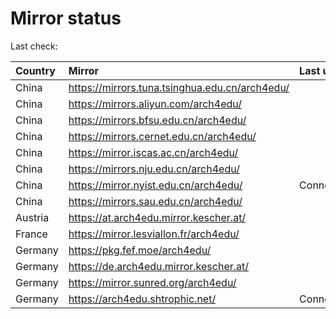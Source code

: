 <script src="./time.js"></script>
# Mirror status
Last check: <script type="text/javascript">localize(1753848458.2892087);</script>

|Country|Mirror|Last update|
|:------|:-----|:----------|
|China|https://mirrors.tuna.tsinghua.edu.cn/arch4edu/|<script type="text/javascript">localize(1753815127);</script>|
|China|https://mirrors.aliyun.com/arch4edu/|<script type="text/javascript">localize(1753815127);</script>|
|China|https://mirrors.bfsu.edu.cn/arch4edu/|<script type="text/javascript">localize(1753815127);</script>|
|China|https://mirrors.cernet.edu.cn/arch4edu/|<script type="text/javascript">localize(1753815127);</script>|
|China|https://mirror.iscas.ac.cn/arch4edu/|<script type="text/javascript">localize(1753815127);</script>|
|China|https://mirrors.nju.edu.cn/arch4edu/|<script type="text/javascript">localize(1753815127);</script>|
|China|https://mirror.nyist.edu.cn/arch4edu/|ConnectionError|
|China|https://mirrors.sau.edu.cn/arch4edu/|<script type="text/javascript">localize(1753641990);</script>|
|Austria|https://at.arch4edu.mirror.kescher.at/|<script type="text/javascript">localize(1753815127);</script>|
|France|https://mirror.lesviallon.fr/arch4edu/|<script type="text/javascript">localize(1753815127);</script>|
|Germany|https://pkg.fef.moe/arch4edu/|<script type="text/javascript">localize(1753815127);</script>|
|Germany|https://de.arch4edu.mirror.kescher.at/|<script type="text/javascript">localize(1753815127);</script>|
|Germany|https://mirror.sunred.org/arch4edu/|<script type="text/javascript">localize(1753815127);</script>|
|Germany|https://arch4edu.shtrophic.net/|ConnectionError|

<script src="./tablefilter/tablefilter.js"></script>
<script src="./table.js"></script>